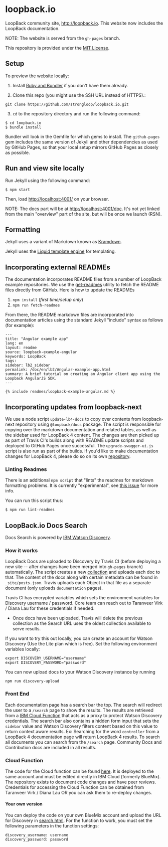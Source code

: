 # loopback.io

LoopBack community site, http://loopback.io. This website now includes the LoopBack documentation.

NOTE: The website is served from the `gh-pages` branch.

This repository is provided under the [MIT License](LICENSE).



## Setup

To preview the website locally:

1.  Install [Ruby and Bundler](https://help.github.com/articles/setting-up-your-pages-site-locally-with-jekyll/) if you don't have them already.

2.  Clone this repo (you might use the SSH URL instead of HTTPS).:

```
git clone https://github.com/strongloop/loopback.io.git
```

3.  `cd` to the repository directory and run the following command:

```
$ cd loopback.io
$ bundle install
```

Bundler will look in the Gemfile for which gems to install. The `github-pages` gem includes the same version of Jekyll and other dependencies as used by GitHub Pages, so that your local setup mirrors GitHub Pages as closely as possible.

## Run and view site locally

Run Jekyll using the following command:

```
$ npm start
```

Then, load [http://localhost:4001/](http://localhost:4001/) on your browser.

NOTE: The docs part will be at [http://localhost:4001/doc](http://localhost:4001/doc). It's not yet linked from the main "overview" part of the site, but will be once we launch (RSN).

## Formatting

Jekyll uses a variant of Markdown known as [Kramdown](http://kramdown.gettalong.org/quickref.html).

Jekyll uses the [Liquid template engine](http://liquidmarkup.org/) for templating.

## Incorporating external READMEs

The documentation incorporates README files from a number of LoopBack example repositories.
We use the [get-readmes](https://github.com/strongloop/get-readmes) utility to fetch
the README files directly from GitHub. Here is how to update the READMEs

1.  `npm install` (_first time/setup only_)
2.  `npm run fetch-readmes`

From there, the README markdown files are incorporated into documentation articles
using the standard Jekyll "include" syntax as follows (for example):

```
---
title: "Angular example app"
lang: en
layout: readme
source: loopback-example-angular
keywords: LoopBack
tags:
sidebar: lb2_sidebar
permalink: /doc/en/lb2/Angular-example-app.html
summary: A brief tutorial on creating an Angular client app using the Loopback AngularJS SDK.
---

{% include readmes/loopback-example-angular.md %}
```

## Incorporating updates from loopback-next

We use a node script `update-lb4-docs` to copy over contents from loopback-next
repository using `@loopback/docs` package. The script is responsible for copying
over the markdown documentation and related tables, as well as the sidebar used
for LoopBack 4 content. The changes are then picked up as part of Travis CI's
builds along with README update scripts and deployed to GitHub Pages once
successful. The `upgrade-swagger-ui.js` script is also run as part of the
builds. If you'd like to make documentation changes for LoopBack 4, please do so
on its own [repository](https://github.com/strongloop/loopback-next/).

### Linting Readmes

There is an additional `npm script` that "lints" the readmes for markdown formatting problems. It is currently "experimental", see [this issue](https://github.com/strongloop/loopback.io/issues/49#issuecomment-253672668) for more info.

You can run this script thus:

```js
$ npm run lint-readmes
```

## LoopBack.io Docs Search

Docs Search is powered by [IBM Watson Discovery](https://www.ibm.com/watson/services/discovery/).

### How it works

LoopBack Docs are uploaded to Discovery by Travis CI (before deploying a new
site -- after changes have been merged into `gh-pages` branch) automatically.
The script creates a new [collection](https://console.bluemix.net/docs/services/discovery/data-crawler-qs.html#create-a-collection)
and uploads each doc to that. The content of the docs along with certain
metadata can be found in `_site/posts.json`. Travis uploads each Object in that
file as a separate document (only uploads `documentation` pages).

Travis CI has encrypted variables which sets the environment variables for
Discovery username / password. Core team can reach out to Taranveer Virk /
Diana Lau for these credentials if needed.

* Once docs have been uploaded, Travis will delete the previous collection as
  the Search URL uses the oldest collection available to serve results.

If you want to try this out locally, you can create an account for Watson
Discovery (Use the Lite plan which is free). Set the following environment
variables locally:

```
export DISCOVERY_USERNAME="username"
export DISCOVERY_PASSWORD="password"
```

You can now upload docs to your Watson Discovery instance by running

```
npm run discovery-upload
```

### Front End

Each documentation page has a search bar the top. The search will redirect the
user to a `/search` page to show the results. The results are retrieved from a
[IBM Cloud Function](https://www.ibm.com/cloud/functions) that acts as a proxy
to protect Watson Discovery credentials. The search bar also contains a hidden
form input that sets the `sidebar` value and Watson Discovery filters content
based on this value to return context aware results. Ex: Searching for the word
`controller` from a LoopBack 4 documentation page will return LoopBack 4 results.
To search all documents you can search from the `/search` page. Community Docs
and Contribution docs are included in all results.

### Cloud Function

The code for the Cloud function can be found [here](https://github.com/strongloop-internal/loopback-search-function).
It is deployed to the same account and must be edited directly in IBM Cloud
(formerly BlueMix). The repository exists to document code changes and have peer
reviews. Credentials for accessing the Cloud Function can be obtained from
Taranveer Virk / Diana Lau OR you can ask them to re-deploy changes.

#### Your own version

You can deploy the code on your own BlueMix account and upload the URL for
Discovery in [search.html](https://github.com/strongloop/loopback.io/blob/gh-pages/_layouts/search.html).
For the function to work, you must set the following parameters in the function settings:

```
discovery_username: username
discovery_password: password
```
